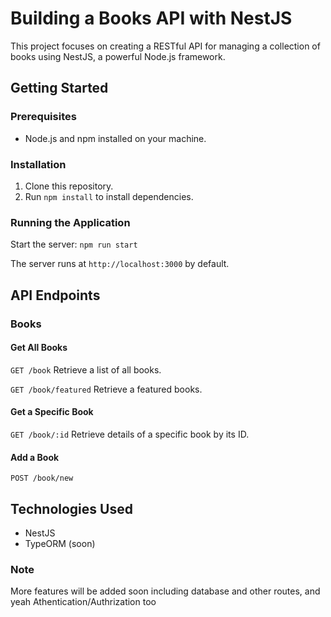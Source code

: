 # Building a Books API with NestJS

This project focuses on creating a RESTful API for managing a collection of books using NestJS, a powerful Node.js framework.

## Getting Started

### Prerequisites

- Node.js and npm installed on your machine.

### Installation

1. Clone this repository.
2. Run `npm install` to install dependencies.

### Running the Application

Start the server:
```npm run start```

The server runs at `http://localhost:3000` by default.

## API Endpoints

### Books

#### Get All Books

```GET /book```
Retrieve a list of all books.

```GET /book/featured```
Retrieve a featured books.

#### Get a Specific Book
```GET /book/:id```
Retrieve details of a specific book by its ID.

#### Add a Book
```POST /book/new```

## Technologies Used

- NestJS
- TypeORM (soon)

### Note
More features will be added soon including database and other routes, and yeah Athentication/Authrization too